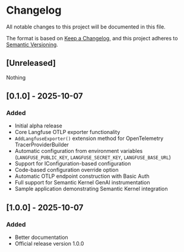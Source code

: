 # Changelog

All notable changes to this project will be documented in this file.

The format is based on [Keep a Changelog](https://keepachangelog.com/en/1.0.0/),
and this project adheres to [Semantic Versioning](https://semver.org/spec/v2.0.0.html).

## [Unreleased]

Nothing

## [0.1.0] - 2025-10-07

### Added
- Initial alpha release
- Core Langfuse OTLP exporter functionality
- `AddLangfuseExporter()` extension method for OpenTelemetry TracerProviderBuilder
- Automatic configuration from environment variables (`LANGFUSE_PUBLIC_KEY`, `LANGFUSE_SECRET_KEY`, `LANGFUSE_BASE_URL`)
- Support for IConfiguration-based configuration
- Code-based configuration override option
- Automatic OTLP endpoint construction with Basic Auth
- Full support for Semantic Kernel GenAI instrumentation
- Sample application demonstrating Semantic Kernel integration

## [1.0.0] - 2025-10-07

### Added
- Better documentation
- Official release version 1.0.0